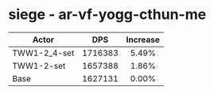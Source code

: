 # siege - ar-vf-yogg-cthun-me
| Actor | DPS | Increase |
|---|:---:|:---:|
|TWW1-2_4-set|1716383|5.49%|
|TWW1-2-set|1657388|1.86%|
|Base|1627131|0.00%|
